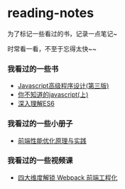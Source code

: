 # reading-notes
为了标记一些看过的书，记录一点笔记~

时常看一看，不至于忘得太快~~

### 我看过的一些书
- [Javascript高级程序设计(第三版)](https://github.com/xblcity/reading-notes/blob/master/books/professional-javascript.md)
- [你不知道的javascript(上)]()
- [深入理解ES6](https://github.com/xblcity/reading-notes/blob/master/books/understanding-es6.md)

### 我看过的一些小册子
- [前端性能优化原理与实践](https://github.com/xblcity/reading-notes/blob/master/booklet/optimize-performance.md)

### 我看过的一些视频课
- [四大维度解锁 Webpack 前端工程化](https://github.com/xblcity/reading-notes/blob/master/video_courses/webpack.md)
